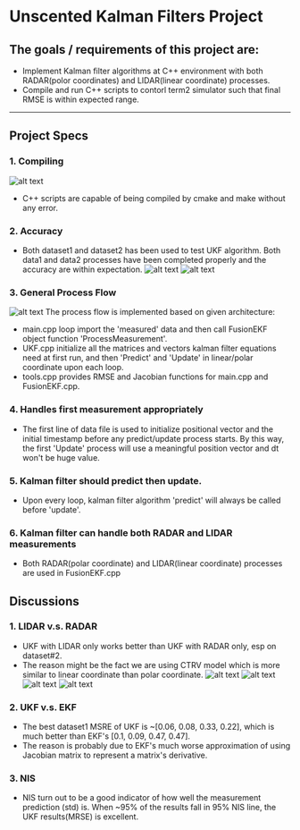 # Unscented Kalman Filters Project

## The goals / requirements of this project are:

* Implement Kalman filter algorithms at C++ environment with both RADAR(polor coordinates) and LIDAR(linear coordinate) processes.
* Compile and run C++ scripts to contorl term2 simulator such that final RMSE is within expected range. 

[//]: # (Image References)
[image1]: ./UKFdata1Lidar1Radar1.png
[image2]: ./UKFdata2Lidar1Radar1.png
[image3]: ./UKFdata1Lidar1.png
[image4]: ./UKFdata2Lidar1.png
[image5]: ./UKFdata1Radar1.png
[image6]: ./UKFdata2Radar1.png
[image7]: ./GeneralProcessFlow.PNG
[image8]: ./Compile.PNG

---

## Project Specs

### 1. Compiling
![alt text][image8]
* C++ scripts are capable of being compiled by cmake and make without any error.

### 2. Accuracy

* Both dataset1 and dataset2 has been used to test UKF algorithm. Both data1 and data2 processes have been completed properly and the accuracy are within expectation.
![alt text][image1]
![alt text][image2]

### 3. General Process Flow
![alt text][image7]
The process flow is implemented based on given architecture:
* main.cpp loop import the 'measured' data and then call FusionEKF object function 'ProcessMeasurement'.
* UKF.cpp initialize all the matrices and vectors kalman filter equations need at first run, and then 'Predict' and 'Update' in linear/polar coordinate upon each loop.
* tools.cpp provides RMSE and Jacobian functions for main.cpp and FusionEKF.cpp.

### 4. Handles first measurement appropriately
* The first line of data file is used to initialize positional vector and the initial timestamp before any predict/update process starts. By this way, the first 'Update' process will use a meaningful position vector and dt won't be huge value.

### 5. Kalman filter should predict then update.
* Upon every loop, kalman filter algorithm 'predict' will always be called before 'update'.

### 6. Kalman filter can handle both RADAR and LIDAR measurements
* Both RADAR(polar coordinate) and LIDAR(linear coordinate) processes are used in FusionEKF.cpp

## Discussions

### 1. LIDAR v.s. RADAR
* UKF with LIDAR only works better than UKF with RADAR only, esp on dataset#2.
* The reason might be the fact we are using CTRV model which is more similar to linear coordinate than polar coordinate.
![alt text][image3]
![alt text][image4]
![alt text][image5]
![alt text][image6]

### 2. UKF v.s. EKF
* The best dataset1 MSRE of UKF is ~[0.06, 0.08, 0.33, 0.22], which is much better than EKF's [0.1, 0.09, 0.47, 0.47].
* The reason is probably due to EKF's much worse approximation of using Jacobian matrix to represent a matrix's derivative.

### 3. NIS
* NIS turn out to be a good indicator of how well the measurement prediction (std) is. When ~95% of the results fall in 95% NIS line, the UKF results(MRSE) is excellent.
